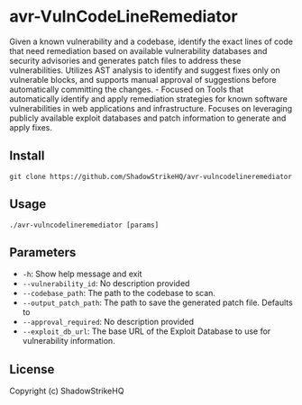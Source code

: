 # avr-VulnCodeLineRemediator
Given a known vulnerability and a codebase, identify the exact lines of code that need remediation based on available vulnerability databases and security advisories and generates patch files to address these vulnerabilities. Utilizes AST analysis to identify and suggest fixes only on vulnerable blocks, and supports manual approval of suggestions before automatically committing the changes. - Focused on Tools that automatically identify and apply remediation strategies for known software vulnerabilities in web applications and infrastructure. Focuses on leveraging publicly available exploit databases and patch information to generate and apply fixes.

## Install
`git clone https://github.com/ShadowStrikeHQ/avr-vulncodelineremediator`

## Usage
`./avr-vulncodelineremediator [params]`

## Parameters
- `-h`: Show help message and exit
- `--vulnerability_id`: No description provided
- `--codebase_path`: The path to the codebase to scan.
- `--output_patch_path`: The path to save the generated patch file. Defaults to 
- `--approval_required`: No description provided
- `--exploit_db_url`: The base URL of the Exploit Database to use for vulnerability information.

## License
Copyright (c) ShadowStrikeHQ
